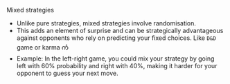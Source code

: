 Mixed strategies
- Unlike pure strategies, mixed strategies involve randomisation. 
- This adds an element of surprise and can be strategically advantageous against opponents who rely on predicting your fixed choices. Like `D&D` game or karma ကံ
- Example: In the left-right game, you could mix your strategy by going left with 60% probability and right with 40%, making it harder for your opponent to guess your next move.